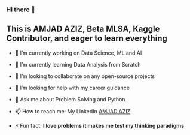 ### Hi there 👋

## This is AMJAD AZIZ, Beta MLSA, Kaggle Contributor, and eager to learn everything

- 🔭 I’m currently working on Data Science, ML and AI
- 🌱 I’m currently learning Data Analysis from Scratch
- 👯 I’m looking to collaborate on any open-source projects
- 🤔 I’m looking for help with my career guidance
- 💬 Ask me about Problem Solving and Python
- 📫 How to reach me: My LinkedIn [AMJAD AZIZ](https://www.linkedin.com/in/amjad-aziz-19713822b/)

- ⚡ Fun fact: **I love problems it makes me test my thinking paradigms**

<!--
**AmjadAziz98/AmjadAziz98** is a ✨ _special_ ✨ repository because its `README.md` (this file) appears on your GitHub profile.

Here are some ideas to get you started:
 
- 🔭 I’m currently working on Data Science, ML and AI
- 🌱 I’m currently learning ...
- 👯 I’m looking to collaborate on ...
- 🤔 I’m looking for help with ...
- 💬 Ask me about ...
- 📫 How to reach me: ...
- 😄 Pronouns: ...
- ⚡ Fun fact: ...
-->
